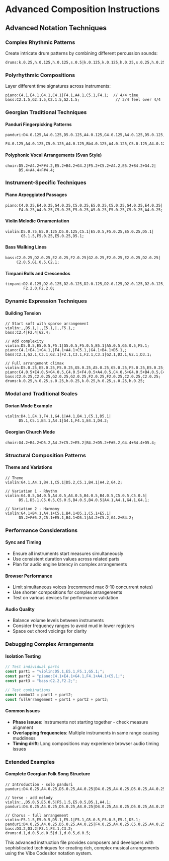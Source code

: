 # Advanced Composition Instructions

## Advanced Notation Techniques

### Complex Rhythmic Patterns
Create intricate drum patterns by combining different percussion sounds:
```
drums:k.0.25,h.0.125,h.0.125,s.0.5|k.0.125,k.0.125,h.0.25,s.0.25,h.0.25;
```

### Polyrhythmic Compositions
Layer different time signatures across instruments:
```
piano:C4.1,E4.1,G4.1,C4.1|F4.1,A4.1,C5.1,F4.1;  // 4/4 time
bass:C2.1.5,G2.1.5,C2.1.5,G2.1.5;                // 3/4 feel over 4/4
```

### Georgian Traditional Techniques

#### Panduri Fingerpicking Patterns
```
panduri:D4.0.125,A4.0.125,D5.0.125,A4.0.125,G4.0.125,A4.0.125,D5.0.125,A4.0.125|
        F4.0.125,A4.0.125,C5.0.125,A4.0.125,Bb4.0.125,A4.0.125,C5.0.125,A4.0.125;
```

#### Polyphonic Vocal Arrangements (Svan Style)
```
choir:D5.2+A4.2+F#4.2,E5.2+B4.2+G4.2|F5.2+C5.2+A4.2,E5.2+B4.2+G4.2|
      D5.4+A4.4+F#4.4;
```

### Instrument-Specific Techniques

#### Piano Arpeggiated Passages
```
piano:C4.0.25,E4.0.25,G4.0.25,C5.0.25,E5.0.25,C5.0.25,G4.0.25,E4.0.25|
      F4.0.25,A4.0.25,C5.0.25,F5.0.25,A5.0.25,F5.0.25,C5.0.25,A4.0.25;
```

#### Violin Melodic Ornamentation
```
violin:D5.0.75,E5.0.125,D5.0.125,C5.1|E5.0.5,F5.0.25,E5.0.25,D5.1|
       G5.1.5,F5.0.25,E5.0.25,D5.1;
```

#### Bass Walking Lines
```
bass:C2.0.25,D2.0.25,E2.0.25,F2.0.25|G2.0.25,F2.0.25,E2.0.25,D2.0.25|
     C2.0.5,G1.0.5,C2.1;
```

#### Timpani Rolls and Crescendos
```
timpani:D2.0.125,D2.0.125,D2.0.125,D2.0.125,D2.0.125,D2.0.125,D2.0.125,D2.0.125|
        F2.2.0,F2.2.0;
```

### Dynamic Expression Techniques

#### Building Tension
```
// Start soft with sparse arrangement
violin:,,D5.1,|,,E5.1,|,,F5.1,;
bass:C2.4|F2.4|G2.4;

// Add complexity
violin:D5.0.5,E5.0.5,F5.1|G5.0.5,F5.0.5,E5.1|A5.0.5,G5.0.5,F5.1;
piano:C4.1+E4.1+G4.1,|F4.1+A4.1+C5.1,|G4.1+B4.1+D5.1,;
bass:C2.1,G2.1,C3.1,G2.1|F2.1,C3.1,F2.1,C3.1|G2.1,D3.1,G2.1,D3.1;

// Full arrangement climax
violin:D5.0.25,E5.0.25,F5.0.25,G5.0.25,A5.0.25,G5.0.25,F5.0.25,E5.0.25;
piano:C4.0.5+E4.0.5+G4.0.5,C4.0.5+F4.0.5+A4.0.5,C4.0.5+G4.0.5+B4.0.5,C4.0.5+E4.0.5+G4.0.5;
bass:C2.0.25,C2.0.25,G2.0.25,G2.0.25,F2.0.25,F2.0.25,C2.0.25,C2.0.25;
drums:k.0.25,h.0.25,s.0.25,h.0.25,k.0.25,h.0.25,s.0.25,h.0.25;
```

### Modal and Traditional Scales

#### Dorian Mode Example
```
violin:D4.1,E4.1,F4.1,G4.1|A4.1,B4.1,C5.1,D5.1|
      D5.1,C5.1,B4.1,A4.1|G4.1,F4.1,E4.1,D4.2;
```

#### Georgian Church Mode
```
choir:G4.2+B4.2+D5.2,A4.2+C5.2+E5.2|B4.2+D5.2+F#5.2,G4.4+B4.4+D5.4;
```

### Structural Composition Patterns

#### Theme and Variations
```
// Theme
violin:G4.1,A4.1,B4.1,C5.1|D5.2,C5.1,B4.1|A4.2,G4.2;

// Variation 1 - Rhythm
violin:G4.0.5,G4.0.5,A4.0.5,A4.0.5,B4.0.5,B4.0.5,C5.0.5,C5.0.5|
      D5.1,D5.1,C5.0.5,C5.0.5,B4.0.5,B4.0.5|A4.1,A4.1,G4.1,G4.1;

// Variation 2 - Harmony
violin:G4.1+B4.1,A4.1+C5.1,B4.1+D5.1,C5.1+E5.1|
      D5.2+F#5.2,C5.1+E5.1,B4.1+D5.1|A4.2+C5.2,G4.2+B4.2;
```

### Performance Considerations

#### Sync and Timing
- Ensure all instruments start measures simultaneously
- Use consistent duration values across related parts
- Plan for audio engine latency in complex arrangements

#### Browser Performance
- Limit simultaneous voices (recommend max 8-10 concurrent notes)
- Use shorter compositions for complex arrangements
- Test on various devices for performance validation

#### Audio Quality
- Balance volume levels between instruments
- Consider frequency ranges to avoid mud in lower registers
- Space out chord voicings for clarity

### Debugging Complex Arrangements

#### Isolation Testing
```javascript
// Test individual parts
const part1 = "violin:D5.1,E5.1,F5.1,G5.1;";
const part2 = "piano:C4.1+E4.1+G4.1,F4.1+A4.1+C5.1;";
const part3 = "bass:C2.2,F2.2;";

// Test combinations
const combo12 = part1 + part2;
const fullArrangement = part1 + part2 + part3;
```

#### Common Issues
- **Phase issues**: Instruments not starting together - check measure alignment
- **Overlapping frequencies**: Multiple instruments in same range causing muddiness
- **Timing drift**: Long compositions may experience browser audio timing issues

### Extended Examples

#### Complete Georgian Folk Song Structure
```
// Introduction - solo panduri
panduri:D4.0.25,A4.0.25,D5.0.25,A4.0.25|D4.0.25,A4.0.25,D5.0.25,A4.0.25;

// Verse - add melody
violin:,,D5.0.5,E5.0.5|F5.1.5,E5.0.5,D5.1,A4.1;
panduri:D4.0.25,A4.0.25,D5.0.25,A4.0.25|D4.0.25,A4.0.25,D5.0.25,A4.0.25;

// Chorus - full arrangement  
violin:F5.1.5,E5.0.5,D5.1,E5.1|F5.1,G5.0.5,F5.0.5,E5.1,D5.1;
panduri:D4.0.25,A4.0.25,D5.0.25,A4.0.25|F4.0.25,A4.0.25,C5.0.25,A4.0.25;
bass:D3.2,D3.2|F3.1,F3.1,C3.2;
drums:d.1,d.0.5,d.0.5|d.1,d.0.5,d.0.5;
```

This advanced instruction file provides composers and developers with sophisticated techniques for creating rich, complex musical arrangements using the Vibe Codesitor notation system.